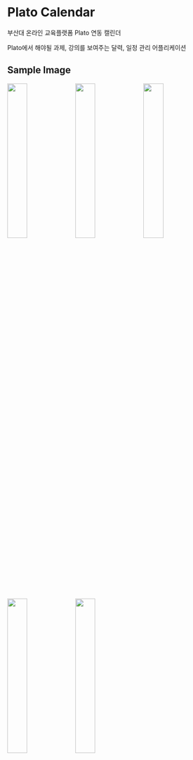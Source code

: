 # Plato Calendar
부산대 온라인 교육플랫폼 Plato 연동 캘린더

Plato에서 해야될 과제, 강의를 보여주는 달력, 일정 관리 어플리케이션

## Sample Image

<img src = "https://user-images.githubusercontent.com/38664481/111038396-f8795380-846b-11eb-9a8c-f039041698f3.png" width="30%"> <img src = "https://user-images.githubusercontent.com/38664481/111038445-55750980-846c-11eb-90c5-68b4e30e3055.png" width="30%">
<img src = "https://user-images.githubusercontent.com/38664481/111038454-66257f80-846c-11eb-9150-cf5fa1fea38d.png" width="30%">
<img src = "https://user-images.githubusercontent.com/38664481/111038459-6aea3380-846c-11eb-8b4d-e673ad586c4c.png" width="30%">
<img src = "https://user-images.githubusercontent.com/38664481/111038461-6cb3f700-846c-11eb-9b9c-a37bb0175b5e.png" width="30%">
